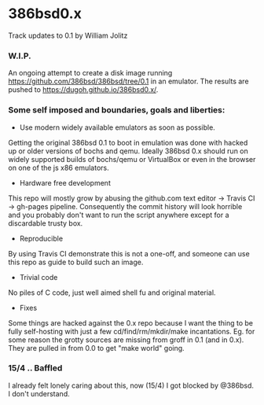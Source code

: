 # 386bsd0.x
Track updates to 0.1 by William Jolitz

### W.I.P.

An ongoing attempt to create a disk image running https://github.com/386bsd/386bsd/tree/0.1 in an emulator. The results are pushed to https://dugoh.github.io/386bsd0.x/. 

### Some self imposed and boundaries, goals and liberties:

- Use modern widely available emulators as soon as possible.

Getting the original 386bsd 0.1 to boot in emulation was done with hacked up or older versions of bochs and qemu. Ideally 386bsd 0.x should run on widely supported builds of bochs/qemu or VirtualBox or even in the browser on one of the js x86 emulators.

- Hardware free development

This repo will mostly grow by abusing the github.com text editor -> Travis CI -> gh-pages pipeline. Consequently the commit history will look horrible and you probably don't want to run the script anywhere except for a discardable trusty box.

- Reproducible

By using Travis CI demonstrate this is not a one-off, and someone can use this repo as guide to build such an image.

- Trivial code

No piles of C code, just well aimed shell fu and original material.

- Fixes

Some things are hacked against the 0.x repo because I want the thing to be fully self-hosting with just a few cd/find/rm/mkdir/make incantations. Eg. for some reason the grotty sources are missing from groff in 0.1 (and in 0.x). They are pulled in from 0.0 to get "make world" going.

### 15/4 .. Baffled

I already felt lonely caring about this, now (15/4) I got blocked by @386bsd. I don't understand.
